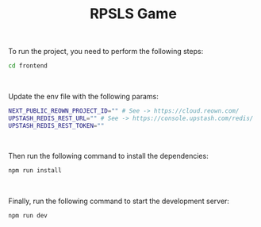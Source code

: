 <h1 align="center">RPSLS Game</h1>

<br />

To run the project, you need to perform the following steps:

```bash
cd frontend
```

<br />

Update the env file with the following params:

```bash
NEXT_PUBLIC_REOWN_PROJECT_ID="" # See -> https://cloud.reown.com/
UPSTASH_REDIS_REST_URL="" # See -> https://console.upstash.com/redis/
UPSTASH_REDIS_REST_TOKEN=""
```

<br />

Then run the following command to install the dependencies:

```bash
npm run install
```

<br />

Finally, run the following command to start the development server:

```bash
npm run dev
```
